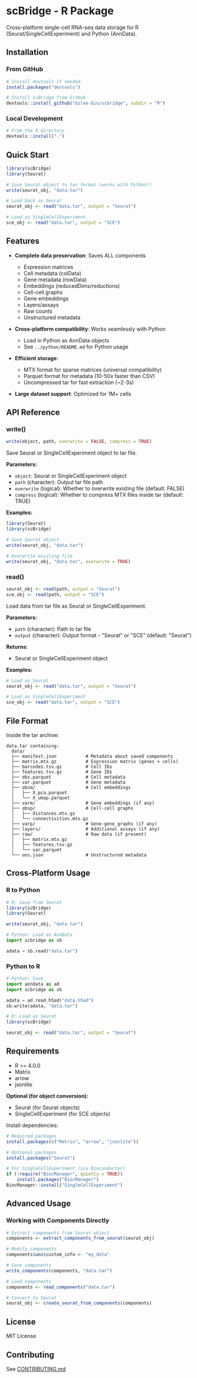 # scBridge - R Package

Cross-platform single-cell RNA-seq data storage for R (Seurat/SingleCellExperiment) and Python (AnnData).

## Installation

### From GitHub

```r
# Install devtools if needed
install.packages("devtools")

# Install scBridge from GitHub
devtools::install_github("bzlee-bio/scbridge", subdir = "R")
```

### Local Development

```r
# From the R directory
devtools::install(".")
```

## Quick Start

```r
library(scBridge)
library(Seurat)

# Save Seurat object to tar format (works with Python!)
write(seurat_obj, "data.tar")

# Load back as Seurat
seurat_obj <- read("data.tar", output = "Seurat")

# Load as SingleCellExperiment
sce_obj <- read("data.tar", output = "SCE")
```

## Features

- **Complete data preservation**: Saves ALL components
  - Expression matrices
  - Cell metadata (colData)
  - Gene metadata (rowData)
  - Embeddings (reducedDims/reductions)
  - Cell-cell graphs
  - Gene embeddings
  - Layers/assays
  - Raw counts
  - Unstructured metadata

- **Cross-platform compatibility**: Works seamlessly with Python
  - Load in Python as AnnData objects
  - See `../python/README.md` for Python usage

- **Efficient storage**:
  - MTX format for sparse matrices (universal compatibility)
  - Parquet format for metadata (10-50x faster than CSV)
  - Uncompressed tar for fast extraction (~2-3s)

- **Large dataset support**: Optimized for 1M+ cells

## API Reference

### write()

```r
write(object, path, overwrite = FALSE, compress = TRUE)
```

Save Seurat or SingleCellExperiment object to tar file.

**Parameters:**
- `object`: Seurat or SingleCellExperiment object
- `path` (character): Output tar file path
- `overwrite` (logical): Whether to overwrite existing file (default: FALSE)
- `compress` (logical): Whether to compress MTX files inside tar (default: TRUE)

**Examples:**
```r
library(Seurat)
library(scBridge)

# Save Seurat object
write(seurat_obj, "data.tar")

# Overwrite existing file
write(seurat_obj, "data.tar", overwrite = TRUE)
```

### read()

```r
seurat_obj <- read(path, output = "Seurat")
sce_obj <- read(path, output = "SCE")
```

Load data from tar file as Seurat or SingleCellExperiment.

**Parameters:**
- `path` (character): Path to tar file
- `output` (character): Output format - "Seurat" or "SCE" (default: "Seurat")

**Returns:**
- Seurat or SingleCellExperiment object

**Examples:**
```r
# Load as Seurat
seurat_obj <- read("data.tar", output = "Seurat")

# Load as SingleCellExperiment
sce_obj <- read("data.tar", output = "SCE")
```

## File Format

Inside the tar archive:

```
data.tar containing:
  data/
  ├── manifest.json           # Metadata about saved components
  ├── matrix.mtx.gz           # Expression matrix (genes × cells)
  ├── barcodes.tsv.gz         # Cell IDs
  ├── features.tsv.gz         # Gene IDs
  ├── obs.parquet             # Cell metadata
  ├── var.parquet             # Gene metadata
  ├── obsm/                   # Cell embeddings
  │   ├── X_pca.parquet
  │   └── X_umap.parquet
  ├── varm/                   # Gene embeddings (if any)
  ├── obsp/                   # Cell-cell graphs
  │   ├── distances.mtx.gz
  │   └── connectivities.mtx.gz
  ├── varp/                   # Gene-gene graphs (if any)
  ├── layers/                 # Additional assays (if any)
  ├── raw/                    # Raw data (if present)
  │   ├── matrix.mtx.gz
  │   ├── features.tsv.gz
  │   └── var.parquet
  └── uns.json                # Unstructured metadata
```

## Cross-Platform Usage

### R to Python

```r
# R: Save from Seurat
library(scBridge)
library(Seurat)

write(seurat_obj, "data.tar")
```

```python
# Python: Load as AnnData
import scbridge as sb

adata = sb.read("data.tar")
```

### Python to R

```python
# Python: Save
import anndata as ad
import scbridge as sb

adata = ad.read_h5ad("data.h5ad")
sb.write(adata, "data.tar")
```

```r
# R: Load as Seurat
library(scBridge)

seurat_obj <- read("data.tar", output = "Seurat")
```

## Requirements

- R >= 4.0.0
- Matrix
- arrow
- jsonlite

**Optional (for object conversion):**
- Seurat (for Seurat objects)
- SingleCellExperiment (for SCE objects)

Install dependencies:

```r
# Required packages
install.packages(c("Matrix", "arrow", "jsonlite"))

# Optional packages
install.packages("Seurat")

# For SingleCellExperiment (via Bioconductor)
if (!require("BiocManager", quietly = TRUE))
    install.packages("BiocManager")
BiocManager::install("SingleCellExperiment")
```

## Advanced Usage

### Working with Components Directly

```r
# Extract components from Seurat object
components <- extract_components_from_seurat(seurat_obj)

# Modify components
components$uns$custom_info <- "my_data"

# Save components
write_components(components, "data.tar")

# Load components
components <- read_components("data.tar")

# Convert to Seurat
seurat_obj <- create_seurat_from_components(components)
```

## License

MIT License

## Contributing

See [CONTRIBUTING.md](../CONTRIBUTING.md)


